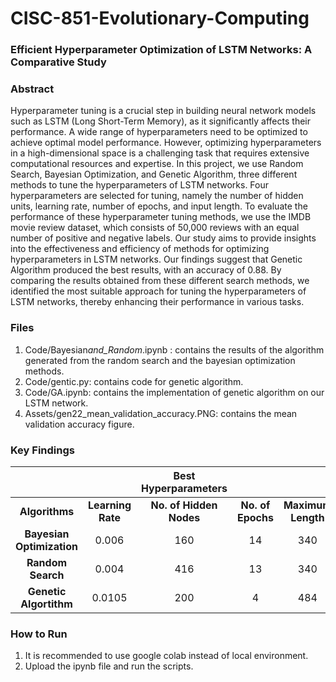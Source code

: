# CISC-851-Evolutionary-Computing

### Efficient Hyperparameter Optimization of LSTM Networks: A Comparative Study

### Abstract

Hyperparameter tuning is a crucial step in building neural network models such as LSTM (Long Short-Term Memory), as it significantly affects their performance. A wide range of hyperparameters need to be optimized to achieve optimal model performance. However, optimizing hyperparameters in a high-dimensional space is a challenging task that requires extensive computational resources and expertise. In this project, we use Random Search, Bayesian Optimization, and Genetic Algorithm, three different methods to tune the hyperparameters of LSTM networks. Four hyperparameters are selected for tuning, namely the number of hidden units, learning rate, number of epochs, and input length. To evaluate the performance of these hyperparameter tuning methods, we use the IMDB movie review dataset, which consists of 50,000 reviews with an equal number of positive and negative labels. Our study aims to provide insights into the effectiveness and efficiency of methods for optimizing hyperparameters in LSTM networks. Our findings suggest that Genetic Algorithm produced the best results, with an accuracy of 0.88. By comparing the results obtained from these different search methods, we identified the most suitable approach for tuning the hyperparameters of LSTM networks, thereby enhancing their performance in various tasks.

### Files

1. Code/Bayesian*and_Random*.ipynb : contains the results of the algorithm generated from the random search and the bayesian optimization methods.
2. Code/gentic.py: contains code for genetic algorithm.
3. Code/GA.ipynb: contains the implementation of genetic algorithm on our LSTM network.
4. Assets/gen22_mean_validation_accuracy.PNG: contains the mean validation accuracy figure.

### Key Findings

|                           |                   | **Best Hyperparameters** |                   |                    |              |
| :-----------------------: | :---------------: | :----------------------: | :---------------: | :----------------: | :----------: |
|      **Algorithms**       | **Learning Rate** | **No. of Hidden Nodes**  | **No. of Epochs** | **Maximum Length** | **Accuracy** |
| **Bayesian Optimization** |      0\.006       |           160            |        14         |        340         |    0\.87     |
|     **Random Search**     |      0\.004       |           416            |        13         |        340         |    0\.85     |
|  **Genetic Algortithm**   |      0\.0105      |           200            |         4         |        484         |    0\.88     |

### How to Run

1. It is recommended to use google colab instead of local environment.
2. Upload the ipynb file and run the scripts.
